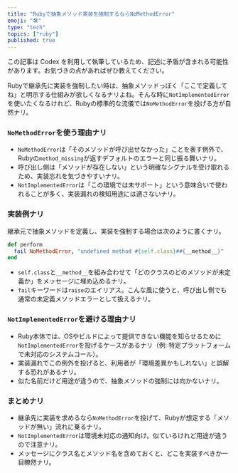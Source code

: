 ```yaml
---
title: "Rubyで抽象メソッド実装を強制するならNoMethodError"
emoji: "🛠"
type: "tech"
topics: ["ruby"]
published: true
---
```


この記事は Codex を利用して執筆しているため、記述に矛盾が含まれる可能性があります。お気づきの点があればぜひ教えてください。

Rubyで継承先に実装を強制したい時は、抽象メソッドっぽく「ここで定義してね」と明示する仕組みが欲しくなるナリよね。そんな時に`NotImplementedError`を使いたくなるけれど、Rubyの標準的な流儀では`NoMethodError`を投げる方が自然ナリ。

### `NoMethodError`を使う理由ナリ
- `NoMethodError`は「そのメソッドが呼び出せなかった」ことを表す例外で、Rubyの`method_missing`が返すデフォルトのエラーと同じ振る舞いナリ。
- 呼び出し側は「メソッドが存在しない」という明確なシグナルを受け取れるため、実装忘れを気づきやすいナリ。
- `NotImplementedError`は「この環境では未サポート」という意味合いで使われることが多く、実装漏れの検知用途には適さないナリ。

### 実装例ナリ
継承元で抽象メソッドを定義し、実装を強制する場合は次のように書くナリ。

```rb
def perform
  fail NoMethodError, "undefined method #{self.class}##{__method__}"
end
```

- `self.class`と`__method__`を組み合わせて「どのクラスのどのメソッドが未定義か」をメッセージに埋め込めるナリ。
- `fail`キーワードは`raise`のエイリアス。こんな風に使うと、呼び出し側でも通常の未定義メソッドエラーとして扱えるナリ。

### `NotImplementedError`を避ける理由ナリ
- Ruby本体では、OSやビルドによって提供できない機能を知らせるために`NotImplementedError`を投げるケースがあるナリ（例: 特定プラットフォームで未対応のシステムコール）。
- 実装漏れでこの例外を投げると、利用者が「環境差異かもしれない」と誤解する恐れがあるナリ。
- 似た名前だけど用途が違うので、抽象メソッドの強制には向かないナリ。

### まとめナリ
- 継承先に実装を求めるなら`NoMethodError`を投げて、Rubyが想定する「メソッドが無い」流れに乗るナリ。
- `NotImplementedError`は環境未対応の通知向け。似ているけれど用途が違うので注意ナリ。
- メッセージにクラス名とメソッド名を含めておくと、どこを実装すべきか一目瞭然ナリ。
